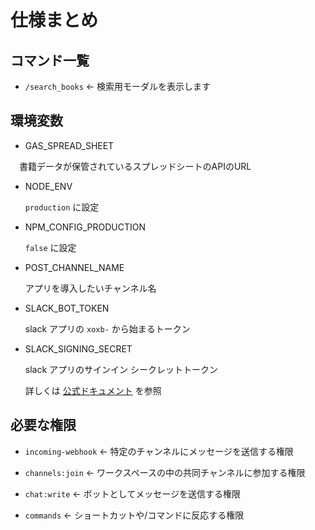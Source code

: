 # 仕様まとめ

## コマンド一覧

- `/search_books` <- 検索用モーダルを表示します

## 環境変数

- GAS_SPREAD_SHEET

　書籍データが保管されているスプレッドシートのAPIのURL

- NODE_ENV
 
  `production` に設定
 
- NPM_CONFIG_PRODUCTION
 
  `false` に設定
 
- POST_CHANNEL_NAME

  アプリを導入したいチャンネル名
 
- SLACK_BOT_TOKEN

  slack アプリの `xoxb-` から始まるトークン
  
- SLACK_SIGNING_SECRET

  slack アプリのサインイン シークレットトークン
  
  詳しくは [公式ドキュメント](https://api.slack.com/docs/verifying-requests-from-slack) を参照

## 必要な権限

- `incoming-webhook` <- 特定のチャンネルにメッセージを送信する権限

- `channels:join` <- ワークスペースの中の共同チャンネルに参加する権限

- `chat:write` <- ボットとしてメッセージを送信する権限

- `commands` <- ショートカットや/コマンドに反応する権限

